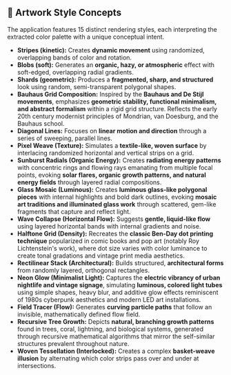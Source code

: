## 🎨 Artwork Style Concepts

The application features 15 distinct rendering styles, each interpreting the extracted color palette with a unique conceptual intent.

- **Stripes (kinetic):** Creates **dynamic movement** using randomized, overlapping bands of color and rotation.
- **Blobs (soft):** Generates an **organic, hazy, or atmospheric** effect with soft-edged, overlapping radial gradients.
- **Shards (geometric):** Produces a **fragmented, sharp, and structured** look using random, semi-transparent polygonal shapes.
- **Bauhaus Grid Composition:** Inspired by the **Bauhaus and De Stijl movements**, emphasizes **geometric stability, functional minimalism, and abstract formalism** within a rigid grid structure. Reflects the early 20th century modernist principles of Mondrian, van Doesburg, and the Bauhaus school.
- **Diagonal Lines:** Focuses on **linear motion and direction** through a series of sweeping, parallel lines.
- **Pixel Weave (Texture):** Simulates a **textile-like, woven surface** by interlacing randomized horizontal and vertical strips on a grid.
- **Sunburst Radials (Organic Energy):** Creates **radiating energy patterns** with concentric rings and flowing rays emanating from multiple focal points, evoking **solar flares, organic growth patterns, and natural energy fields** through layered radial compositions.
- **Glass Mosaic (Luminous):** Creates **luminous glass-like polygonal pieces** with internal highlights and bold dark outlines, evoking **mosaic art traditions and illuminated glass work** through scattered, gem-like fragments that capture and reflect light.
- **Wave Collapse (Horizontal Flow):** Suggests **gentle, liquid-like flow** using layered horizontal bands with internal gradients and noise.
- **Halftone Grid (Density):** Recreates the **classic Ben-Day dot printing technique** popularized in comic books and pop art (notably Roy Lichtenstein's work), where dot size varies with color luminance to create tonal gradations and vintage print media aesthetics.
- **Rectilinear Stack (Architectural):** Builds structured, **architectural forms** from randomly layered, orthogonal rectangles.
- **Neon Glow (Minimalist Light):** Captures the **electric vibrancy of urban nightlife and vintage signage**, simulating **luminous, colored light tubes** using simple shapes, heavy blur, and additive glow effects reminiscent of 1980s cyberpunk aesthetics and modern LED art installations.
- **Field Tracer (Flow):** Generates **curving particle paths** that follow an invisible, mathematically defined flow field.
- **Recursive Tree Growth:** Depicts **natural, branching growth patterns** found in trees, coral, lightning, and biological systems, generated through recursive mathematical algorithms that mirror the self-similar structures prevalent throughout nature.
- **Woven Tessellation (Interlocked):** Creates a complex **basket-weave illusion** by alternating which color strips pass over and under at intersections.